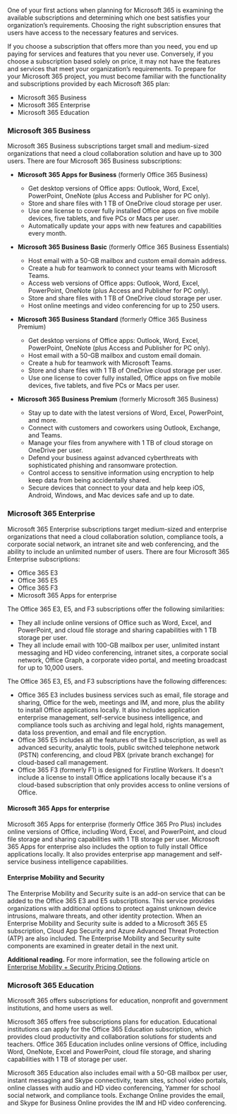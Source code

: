 One of your first actions when planning for Microsoft 365 is examining the available subscriptions and determining which one best satisfies your organization’s requirements. Choosing the right subscription ensures that users have access to the necessary features and services.

If you choose a subscription that offers more than you need, you end up paying for services and features that you never use. Conversely, if you choose a subscription based solely on price, it may not have the features and services that meet your organization’s requirements. To prepare for your Microsoft 365 project, you must become familiar with the functionality and subscriptions provided by each Microsoft 365 plan:

 *  Microsoft 365 Business
 *  Microsoft 365 Enterprise
 *  Microsoft 365 Education

### Microsoft 365 Business

Microsoft 365 Business subscriptions target small and medium-sized organizations that need a cloud collaboration solution and have up to 300 users. There are four Microsoft 365 Business subscriptions:

 *  **Microsoft 365 Apps for Business** (formerly Office 365 Business)
    
     *  Get desktop versions of Office apps: Outlook, Word, Excel, PowerPoint, OneNote (plus Access and Publisher for PC only).
     *  Store and share files with 1 TB of OneDrive cloud storage per user.
     *  Use one license to cover fully installed Office apps on five mobile devices, five tablets, and five PCs or Macs per user.
     *  Automatically update your apps with new features and capabilities every month.
 *  **Microsoft 365 Business Basic** (formerly Office 365 Business Essentials)
    
     *  Host email with a 50-GB mailbox and custom email domain address.
     *  Create a hub for teamwork to connect your teams with Microsoft Teams.
     *  Access web versions of Office apps: Outlook, Word, Excel, PowerPoint, OneNote (plus Access and Publisher for PC only).
     *  Store and share files with 1 TB of OneDrive cloud storage per user.
     *  Host online meetings and video conferencing for up to 250 users.
 *  **Microsoft 365 Business Standard** (formerly Office 365 Business Premium)
    
     *  Get desktop versions of Office apps: Outlook, Word, Excel, PowerPoint, OneNote (plus Access and Publisher for PC only).
     *  Host email with a 50-GB mailbox and custom email domain.
     *  Create a hub for teamwork with Microsoft Teams.
     *  Store and share files with 1 TB of OneDrive cloud storage per user.
     *  Use one license to cover fully installed, Office apps on five mobile devices, five tablets, and five PCs or Macs per user.
 *  **Microsoft 365 Business Premium** (formerly Microsoft 365 Business)
    
     *  Stay up to date with the latest versions of Word, Excel, PowerPoint, and more.
     *  Connect with customers and coworkers using Outlook, Exchange, and Teams.
     *  Manage your files from anywhere with 1 TB of cloud storage on OneDrive per user.
     *  Defend your business against advanced cyberthreats with sophisticated phishing and ransomware protection.
     *  Control access to sensitive information using encryption to help keep data from being accidentally shared.
     *  Secure devices that connect to your data and help keep iOS, Android, Windows, and Mac devices safe and up to date.

### Microsoft 365 Enterprise

Microsoft 365 Enterprise subscriptions target medium-sized and enterprise organizations that need a cloud collaboration solution, compliance tools, a corporate social network, an intranet site and web conferencing, and the ability to include an unlimited number of users. There are four Microsoft 365 Enterprise subscriptions:

 *  Office 365 E3
 *  Office 365 E5
 *  Office 365 F3
 *  Microsoft 365 Apps for enterprise

The Office 365 E3, E5, and F3 subscriptions offer the following similarities:

 *  They all include online versions of Office such as Word, Excel, and PowerPoint, and cloud file storage and sharing capabilities with 1 TB storage per user.
 *  They all include email with 100-GB mailbox per user, unlimited instant messaging and HD video conferencing, intranet sites, a corporate social network, Office Graph, a corporate video portal, and meeting broadcast for up to 10,000 users.

The Office 365 E3, E5, and F3 subscriptions have the following differences:

 *  Office 365 E3 includes business services such as email, file storage and sharing, Office for the web, meetings and IM, and more, plus the ability to install Office applications locally. It also includes application enterprise management, self-service business intelligence, and compliance tools such as archiving and legal hold, rights management, data loss prevention, and email and file encryption.
 *  Office 365 E5 includes all the features of the E3 subscription, as well as advanced security, analytic tools, public switched telephone network (PSTN) conferencing, and cloud PBX (private branch exchange) for cloud-based call management.
 *  Office 365 F3 (formerly F1) is designed for Firstline Workers. It doesn't include a license to install Office applications locally because it's a cloud-based subscription that only provides access to online versions of Office.

#### Microsoft 365 Apps for enterprise

Microsoft 365 Apps for enterprise (formerly Office 365 Pro Plus) includes online versions of Office, including Word, Excel, and PowerPoint, and cloud file storage and sharing capabilities with 1 TB storage per user. Microsoft 365 Apps for enterprise also includes the option to fully install Office applications locally. It also provides enterprise app management and self-service business intelligence capabilities.

#### Enterprise Mobility and Security

The Enterprise Mobility and Security suite is an add-on service that can be added to the Office 365 E3 and E5 subscriptions. This service provides organizations with additional options to protect against unknown device intrusions, malware threats, and other identity protection. When an Enterprise Mobility and Security suite is added to a Microsoft 365 E5 subscription, Cloud App Security and Azure Advanced Threat Protection (ATP) are also included. The Enterprise Mobility and Security suite components are examined in greater detail in the next unit.

**Additional reading.** For more information, see the following article on [Enterprise Mobility + Security Pricing Options](https://aka.ms/office-365/1298https://aka.ms/office-365/1298https://aka.ms/office-365/1298?azure-portal=true).

### Microsoft 365 Education

Microsoft 365 offers subscriptions for education, nonprofit and government institutions, and home users as well.

Microsoft 365 offers free subscriptions plans for education. Educational institutions can apply for the Office 365 Education subscription, which provides cloud productivity and collaboration solutions for students and teachers. Office 365 Education includes online versions of Office, including Word, OneNote, Excel and PowerPoint, cloud file storage, and sharing capabilities with 1 TB of storage per user.

Microsoft 365 Education also includes email with a 50-GB mailbox per user, instant messaging and Skype connectivity, team sites, school video portals, online classes with audio and HD video conferencing, Yammer for school social network, and compliance tools. Exchange Online provides the email, and Skype for Business Online provides the IM and HD video conferencing.
